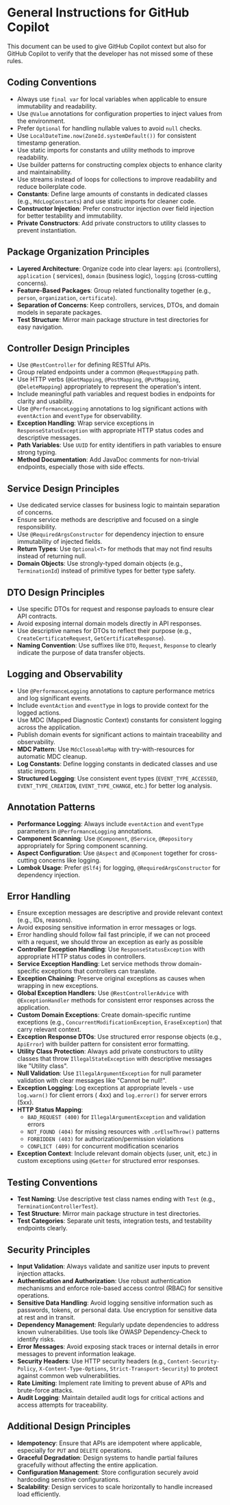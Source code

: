 # General Instructions for GitHub Copilot

This document can be used to give GitHub Copilot context but also for GitHub Copilot to verify that
the developer has not missed some of these rules.

## Coding Conventions

- Always use `final var` for local variables when applicable to ensure immutability and readability.
- Use `@Value` annotations for configuration properties to inject values from the environment.
- Prefer `Optional` for handling nullable values to avoid `null` checks.
- Use `LocalDateTime.now(ZoneId.systemDefault())` for consistent timestamp generation.
- Use static imports for constants and utility methods to improve readability.
- Use builder patterns for constructing complex objects to enhance clarity and maintainability.
- Use streams instead of loops for collections to improve readability and reduce boilerplate code.
- **Constants**: Define large amounts of constants in dedicated classes (e.g., `MdcLogConstants`)
  and use static imports for cleaner code.
- **Constructor Injection**: Prefer constructor injection over field injection for better
  testability and immutability.
- **Private Constructors**: Add private constructors to utility classes to prevent instantiation.

## Package Organization Principles

- **Layered Architecture**: Organize code into clear layers: `api` (controllers), `application` (
  services), `domain` (business logic), `logging` (cross-cutting concerns).
- **Feature-Based Packages**: Group related functionality together (e.g., `person`, `organization`,
  `certificate`).
- **Separation of Concerns**: Keep controllers, services, DTOs, and domain models in separate
  packages.
- **Test Structure**: Mirror main package structure in test directories for easy navigation.

## Controller Design Principles

- Use `@RestController` for defining RESTful APIs.
- Group related endpoints under a common `@RequestMapping` path.
- Use HTTP verbs (`@GetMapping`, `@PostMapping`, `@PutMapping`, `@DeleteMapping`) appropriately to
  represent the operation's intent.
- Include meaningful path variables and request bodies in endpoints for clarity and usability.
- Use `@PerformanceLogging` annotations to log significant actions with `eventAction` and
  `eventType` for observability.
- **Exception Handling**: Wrap service exceptions in `ResponseStatusException` with appropriate HTTP
  status codes and descriptive messages.
- **Path Variables**: Use `UUID` for entity identifiers in path variables to ensure strong typing.
- **Method Documentation**: Add JavaDoc comments for non-trivial endpoints, especially those with
  side effects.

## Service Design Principles

- Use dedicated service classes for business logic to maintain separation of concerns.
- Ensure service methods are descriptive and focused on a single responsibility.
- Use `@RequiredArgsConstructor` for dependency injection to ensure immutability of injected fields.
- **Return Types**: Use `Optional<T>` for methods that may not find results instead of returning
  null.
- **Domain Objects**: Use strongly-typed domain objects (e.g., `TerminationId`) instead of primitive
  types for better type safety.

## DTO Design Principles

- Use specific DTOs for request and response payloads to ensure clear API contracts.
- Avoid exposing internal domain models directly in API responses.
- Use descriptive names for DTOs to reflect their purpose (e.g., `CreateCertificateRequest`,
  `GetCertificateResponse`).
- **Naming Convention**: Use suffixes like `DTO`, `Request`, `Response` to clearly indicate the
  purpose of data transfer objects.

## Logging and Observability

- Use `@PerformanceLogging` annotations to capture performance metrics and log significant events.
- Include `eventAction` and `eventType` in logs to provide context for the logged actions.
- Use MDC (Mapped Diagnostic Context) constants for consistent logging across the application.
- Publish domain events for significant actions to maintain traceability and observability.
- **MDC Pattern**: Use `MdcCloseableMap` with try-with-resources for automatic MDC cleanup.
- **Log Constants**: Define logging constants in dedicated classes and use static imports.
- **Structured Logging**: Use consistent event types (`EVENT_TYPE_ACCESSED`, `EVENT_TYPE_CREATION`,
  `EVENT_TYPE_CHANGE`, etc.) for better log analysis.

## Annotation Patterns

- **Performance Logging**: Always include `eventAction` and `eventType` parameters in
  `@PerformanceLogging` annotations.
- **Component Scanning**: Use `@Component`, `@Service`, `@Repository` appropriately for Spring
  component scanning.
- **Aspect Configuration**: Use `@Aspect` and `@Component` together for cross-cutting concerns like
  logging.
- **Lombok Usage**: Prefer `@Slf4j` for logging, `@RequiredArgsConstructor` for dependency
  injection.

## Error Handling

- Ensure exception messages are descriptive and provide relevant context (e.g., IDs, reasons).
- Avoid exposing sensitive information in error messages or logs.
- Error handling should follow fail fast principle, if we can not proceed with a request, we should
  throw an exception as early as possible
- **Controller Exception Handling**: Use `ResponseStatusException` with appropriate HTTP status
  codes in controllers.
- **Service Exception Handling**: Let service methods throw domain-specific exceptions that
  controllers can translate.
- **Exception Chaining**: Preserve original exceptions as causes when wrapping in new exceptions.
- **Global Exception Handlers**: Use `@RestControllerAdvice` with `@ExceptionHandler` methods for
  consistent error responses across the application.
- **Custom Domain Exceptions**: Create domain-specific runtime exceptions (e.g.,
  `ConcurrentModificationException`, `EraseException`) that carry relevant context.
- **Exception Response DTOs**: Use structured error response objects (e.g., `ApiError`) with builder
  pattern for consistent error formatting.
- **Utility Class Protection**: Always add private constructors to utility classes that throw
  `IllegalStateException` with descriptive messages like "Utility class".
- **Null Validation**: Use `IllegalArgumentException` for null parameter validation with clear
  messages like "Cannot be null!".
- **Exception Logging**: Log exceptions at appropriate levels - use `log.warn()` for client errors (
  4xx) and `log.error()` for server errors (5xx).
- **HTTP Status Mapping**:
    - `BAD_REQUEST (400)` for `IllegalArgumentException` and validation errors
    - `NOT_FOUND (404)` for missing resources with `.orElseThrow()` patterns
    - `FORBIDDEN (403)` for authorization/permission violations
    - `CONFLICT (409)` for concurrent modification scenarios
- **Exception Context**: Include relevant domain objects (user, unit, etc.) in custom exceptions
  using `@Getter` for structured error responses.

## Testing Conventions

- **Test Naming**: Use descriptive test class names ending with `Test` (e.g.,
  `TerminationControllerTest`).
- **Test Structure**: Mirror main package structure in test directories.
- **Test Categories**: Separate unit tests, integration tests, and testability endpoints clearly.

## Security Principles

- **Input Validation**: Always validate and sanitize user inputs to prevent injection attacks.
- **Authentication and Authorization**: Use robust authentication mechanisms and enforce role-based
  access control (RBAC) for sensitive operations.
- **Sensitive Data Handling**: Avoid logging sensitive information such as passwords, tokens, or
  personal data. Use encryption for sensitive data at rest and in transit.
- **Dependency Management**: Regularly update dependencies to address known vulnerabilities. Use
  tools like OWASP Dependency-Check to identify risks.
- **Error Messages**: Avoid exposing stack traces or internal details in error messages to prevent
  information leakage.
- **Security Headers**: Use HTTP security headers (e.g., `Content-Security-Policy`,
  `X-Content-Type-Options`, `Strict-Transport-Security`) to protect against common web
  vulnerabilities.
- **Rate Limiting**: Implement rate limiting to prevent abuse of APIs and brute-force attacks.
- **Audit Logging**: Maintain detailed audit logs for critical actions and access attempts for
  traceability.

## Additional Design Principles

- **Idempotency**: Ensure that APIs are idempotent where applicable, especially for `PUT` and
  `DELETE` operations.
- **Graceful Degradation**: Design systems to handle partial failures gracefully without affecting
  the entire application.
- **Configuration Management**: Store configuration securely avoid hardcoding sensitive
  configurations.
- **Scalability**: Design services to scale horizontally to handle increased load efficiently.
